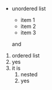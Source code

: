- unordered list
  - item 1
  - item 2
  - item 3
  
  and
  
1. ordered list
2. yes
3. it is
   1. nested
   2. yes
